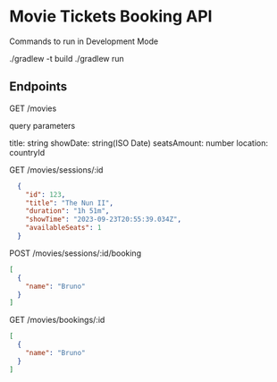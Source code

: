 # Movie Tickets Booking API

Commands to run in Development Mode

./gradlew -t build
./gradlew run


## Endpoints

GET /movies

query parameters

title: string
showDate: string(ISO Date)
seatsAmount: number
location: countryId

GET /movies/sessions/:id

```json
  {
    "id": 123,
    "title": "The Nun II",
    "duration": "1h 51m",
    "showTime": "2023-09-23T20:55:39.034Z",
    "availableSeats": 1
  }
```
POST /movies/sessions/:id/booking
```json
[
  {
    "name": "Bruno"
  }
]
```
GET /movies/bookings/:id
```json
[
  {
    "name": "Bruno"
  }
]
```